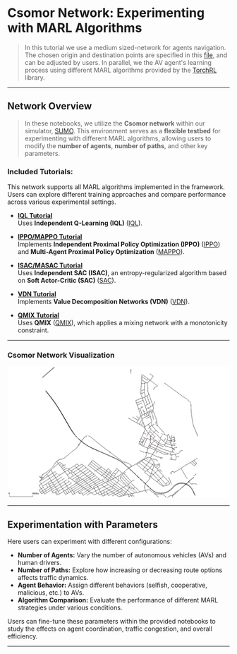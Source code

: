 # Csomor Network: Experimenting with MARL Algorithms

> In this tutorial we use a medium sized-network for agents navigation. The chosen origin and destination points are specified in this [file](https://github.com/COeXISTENCE-PROJECT/RouteRL/blob/main/routerl/networks/default_ods.json), and  can be adjusted by users. In parallel, we the AV agent's learning process using different MARL algorithms provided by the [TorchRL](https://github.com/pytorch/rl) library.

---

## Network Overview

> In these notebooks, we utilize the **Csomor network** within our simulator, [SUMO](https://eclipse.dev/sumo/). This environment serves as a **flexible testbed** for experimenting with different MARL algorithms, allowing users to modify the **number of agents**, **number of paths**, and other key parameters.

### Included Tutorials:

This network supports all MARL algorithms implemented in the framework. Users can explore different training approaches and compare performance across various experimental settings.

- **[IQL Tutorial](https://github.com/COeXISTENCE-PROJECT/RouteRL/blob/main/tutorials/4_CsomorNetwork_DifferentMARLAlgorithms/iql_mutation.ipynb)**  
  Uses **Independent Q-Learning (IQL)** ([IQL](https://web.media.mit.edu/~cynthiab/Readings/tan-MAS-reinfLearn.pdf)).

- **[IPPO/MAPPO Tutorial](https://github.com/COeXISTENCE-PROJECT/RouteRL/blob/main/tutorials/4_CsomorNetwork_DifferentMARLAlgorithms/mappo_ippo_mutation.ipynb)**  
  Implements **Independent Proximal Policy Optimization (IPPO)** ([IPPO](https://arxiv.org/pdf/2011.09533)) and **Multi-Agent Proximal Policy Optimization** ([MAPPO](https://arxiv.org/abs/2103.01955)).

- **[ISAC/MASAC Tutorial](https://github.com/COeXISTENCE-PROJECT/RouteRL/blob/main/tutorials/4_CsomorNetwork_DifferentMARLAlgorithms/sac_mutation.ipynb)**  
  Uses **Independent SAC (ISAC)**, an entropy-regularized algorithm based on **Soft Actor-Critic (SAC)** ([SAC](https://arxiv.org/abs/1801.01290)).

- **[VDN Tutorial](https://github.com/COeXISTENCE-PROJECT/RouteRL/blob/main/tutorials/4_CsomorNetwork_DifferentMARLAlgorithms/vdn_mutation.ipynb)**  
  Implements **Value Decomposition Networks (VDN)** ([VDN](https://arxiv.org/pdf/1706.05296)).

- **[QMIX Tutorial](https://github.com/COeXISTENCE-PROJECT/RouteRL/blob/main/tutorials/4_CsomorNetwork_DifferentMARLAlgorithms/qmix_mutation.ipynb)**  
  Uses **QMIX** ([QMIX](http://arxiv.org/abs/1803.11485)), which applies a mixing network with a monotonicity constraint.


---

### Csomor Network Visualization
<p align="center">
  <img src="../../docs/img/csomor.png" alt="Csomor network" width="700"/>
</p>

---

## Experimentation with Parameters

Here users can experiment with different configurations:

- **Number of Agents:** Vary the number of autonomous vehicles (AVs) and human drivers.
- **Number of Paths:** Explore how increasing or decreasing route options affects traffic dynamics.
- **Agent Behavior:** Assign different behaviors (selfish, cooperative, malicious, etc.) to AVs.
- **Algorithm Comparison:** Evaluate the performance of different MARL strategies under various conditions.

Users can fine-tune these parameters within the provided notebooks to study the effects on agent coordination, traffic congestion, and overall efficiency.

---

